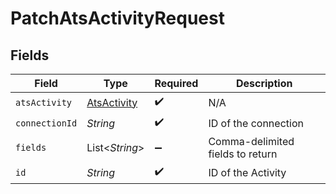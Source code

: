 # PatchAtsActivityRequest


## Fields

| Field                                             | Type                                              | Required                                          | Description                                       |
| ------------------------------------------------- | ------------------------------------------------- | ------------------------------------------------- | ------------------------------------------------- |
| `atsActivity`                                     | [AtsActivity](../../models/shared/AtsActivity.md) | :heavy_check_mark:                                | N/A                                               |
| `connectionId`                                    | *String*                                          | :heavy_check_mark:                                | ID of the connection                              |
| `fields`                                          | List\<*String*>                                   | :heavy_minus_sign:                                | Comma-delimited fields to return                  |
| `id`                                              | *String*                                          | :heavy_check_mark:                                | ID of the Activity                                |